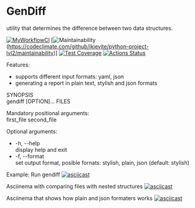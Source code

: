 # GenDiff

utility that determines the difference between two data structures.

[![MyWorkflowCI](https://github.com/ikievite/python-project-lvl2/workflows/ci/badge.svg)](https://github.com/ikievite/python-project-lvl2/actions)
[![Maintainability](https://api.codeclimate.com/v1/badges/306bf34be6c2e0d53560/maintainability)(https://codeclimate.com/github/ikievite/python-project-lvl2/maintainability)]
[![Test Coverage](https://codeclimate.com/github/ikievite/python-project-lvl2/test_coverage)](https://api.codeclimate.com/v1/badges/306bf34be6c2e0d53560/test_coverage)
[![Actions Status](https://github.com/ikievite/python-project-lvl2/workflows/hexlet-check/badge.svg)](https://github.com/ikievite/python-project-lvl2/actions)

Features:
 - supports different input formats: yaml, json
 - generating a report in plain text, stylish and json formats

SYNOPSIS  
    gendiff [OPTION]... FILES

Mandatory positional arguments:  
    first_file
    second_file

Optional arguments:  
   - -h, --help  
    display help and exit  
   - -f, --format  
    set output format, posible fornats: stylish, plain, json (default: stylish)  

Example: Run gendiff
[![asciicast](https://asciinema.org/a/3awsblJyEGmNEYiJYq6NY7voT.svg)](https://asciinema.org/a/3awsblJyEGmNEYiJYq6NY7voT)

Asciinema with comparing files with nested structures
[![asciicast](https://asciinema.org/a/vMdODVUkX1TNnkWEAczEEHQYj.svg)](https://asciinema.org/a/vMdODVUkX1TNnkWEAczEEHQYj)

Asciinema that shows how plain and json formaters works
[![asciicast](https://asciinema.org/a/5OgZMiAfUxOpnXkHHvvZpfKRM.svg)](https://asciinema.org/a/5OgZMiAfUxOpnXkHHvvZpfKRM)


